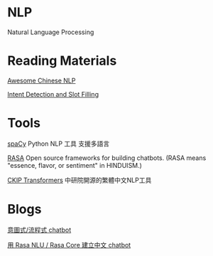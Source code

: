 # NLP
Natural Language Processing

# Reading Materials
[Awesome Chinese NLP](https://github.com/crownpku/awesome-chinese-nlp)

[Intent Detection and Slot Filling](https://github.com/sebastianruder/NLP-progress/blob/master/english/intent_detection_slot_filling.md)

# Tools

[spaCy](https://spacy.io/)
Python NLP 工具 支援多語言

[RASA](https://github.com/RasaHQ/rasa)
Open source frameworks for building chatbots.
(RASA means "essence, flavor, or sentiment" in HINDUISM.)

[CKIP Transformers](https://github.com/ckiplab/ckip-transformers)
中研院開源的繁體中文NLP工具

# Blogs

[意圖式/流程式 chatbot](https://medium.com/botbonnie/nlp-%E9%97%9C%E6%96%BC%E6%84%8F%E5%9C%96%E5%BC%8F-intent-based-%E8%B7%9F%E6%B5%81%E7%A8%8B%E5%BC%8F-flow-based-chatbot-1555fbfc322c)

[用 Rasa NLU / Rasa Core 建立中文 chatbot](https://sean22492249.medium.com/%E5%88%A9%E7%94%A8-rasa-nlu-rasa-core-%E4%BE%86%E5%BB%BA%E7%AB%8B%E4%B8%AD%E6%96%87%E7%9A%84-chatbot-aa65436efa5f)
